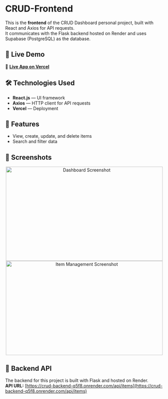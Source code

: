 # CRUD-Frontend

This is the **frontend** of the CRUD Dashboard personal project, built with React and Axios for API requests.  
It communicates with the Flask backend hosted on Render and uses Supabase (PostgreSQL) as the database.

## 🚀 Live Demo
🔗 **[Live App on Vercel](https://crud-personal-david.vercel.app/)**

## 🛠️ Technologies Used
- **React.js** — UI framework
- **Axios** — HTTP client for API requests
- **Vercel** — Deployment

## 📂 Features
- View, create, update, and delete items
- Search and filter data

## 📸 Screenshots
<p align="center">
  <img src="assets/dashboard.png" alt="Dashboard Screenshot" width="500" height="300"/>
  <img src="assets/item-management.png" alt="Item Management Screenshot" width="500" height="300"/>
</p>

## 🔗 Backend API
The backend for this project is built with Flask and hosted on Render.  
**API URL:** [https://crud-backend-q5f8.onrender.com/api/items](https://crud-backend-q5f8.onrender.com/api/items)

